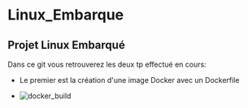# Linux_Embarque

## Projet Linux Embarqué

Dans ce git vous retrouverez les deux tp effectué en cours:

  - Le premier est la création d'une image Docker avec un Dockerfile
 
  - ![docker_build](https://user-images.githubusercontent.com/70941138/117815688-037f1300-b266-11eb-9640-c334d526dd7c.PNG)
